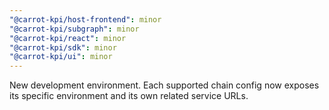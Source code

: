 ```yaml
---
"@carrot-kpi/host-frontend": minor
"@carrot-kpi/subgraph": minor
"@carrot-kpi/react": minor
"@carrot-kpi/sdk": minor
"@carrot-kpi/ui": minor
---
```


New development environment. Each supported chain config now exposes its specific environment and its own related service URLs.
